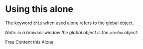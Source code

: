# Using this alone

The keyword `this` when used alone refers to the global object.

*Note: in a browser window the global object is the `window` object.*

<ResourceGroupTitle>Free Content</ResourceGroupTitle>
<BadgeLink colorScheme='yellow' badgeText='Read' href='https://www.w3schools.com/js/js_this.asp'>this Alone</BadgeLink>